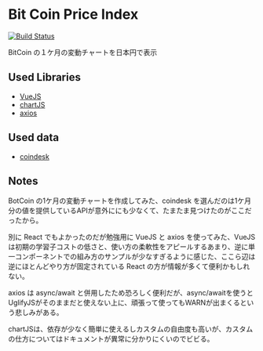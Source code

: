 # Bit Coin Price Index

[![Build Status](https://travis-ci.org/k-miyoshi/bitcoin.svg?branch=master)](https://travis-ci.org/k-miyoshi/bitcoin)

BitCoin の１ケ月の変動チャートを日本円で表示

## Used Libraries

- [VueJS](https://jp.vuejs.org/index.html)
- [chartJS](http://www.chartjs.org/)
- [axios](https://github.com/mzabriskie/axios)

## Used data

- [coindesk](https://www.coindesk.com/api/)

## Notes

BotCoin の1ケ月の変動チャートを作成してみた、coindesk を選んだのは1ケ月分の値を提供しているAPIが意外ににも少なくて、たまたま見つけたのがここだったから。

別に React でもよかったのだが勉強用に VueJS と axios を使ってみた、VueJS は初期の学習子コストの低さと、使い方の柔軟性をアピールするあまり、逆に単一コンポーネントでの組み方のサンプルが少なすぎるように感じた、ここら辺は逆にほとんどやり方が固定されている React の方が情報が多くて便利かもしれない。

axios は async/await と併用したため恐ろしく便利だが、async/awaitを使うとUglifyJSがそのままだと使えない上に、頑張って使ってもWARNが出まくるという悲しみがある。

chartJSは、依存が少なく簡単に使えるしカスタムの自由度も高いが、カスタムの仕方についてはドキュメントが異常に分かりにくいのでビビる。
